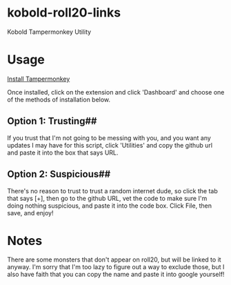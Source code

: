 # kobold-roll20-links
Kobold Tampermonkey Utility

# Usage

[Install Tampermonkey](https://chrome.google.com/webstore/detail/tampermonkey/dhdgffkkebhmkfjojejmpbldmpobfkfo?hl=en)

Once installed, click on the extension and click 'Dashboard' and choose one of the methods of installation below.

## Option 1: Trusting## 

If you trust that I'm not going to be messing with you, and you want any updates I may have for this script, click 'Utilities' and copy the github url and paste it into the box that says URL. 

## Option 2: Suspicious##

There's no reason to trust to trust a random internet dude, so click the tab that says [+], then go to the github URL, vet the code to make sure I'm doing nothing suspicious, and paste it into the code box. Click File, then save, and enjoy!


# Notes

There are some monsters that don't appear on roll20, but will be linked to it anyway. I'm sorry that I'm too lazy to figure out a way to exclude those, but I also have faith that you can copy the name and paste it into google yourself!

